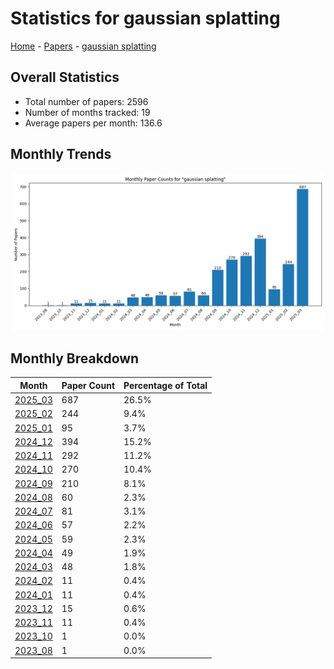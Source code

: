 # Statistics for gaussian splatting

[Home](https://arxcompass.github.io) - [Papers](https://arxcompass.github.io/papers) - [gaussian splatting](https://arxcompass.github.io/papers/gaussian_splatting)

## Overall Statistics

- Total number of papers: 2596
- Number of months tracked: 19
- Average papers per month: 136.6

## Monthly Trends

![Monthly Paper Counts](monthly_stats.png)

## Monthly Breakdown

| Month | Paper Count | Percentage of Total |
| --- | --- | --- |
| [2025_03](./2025_03/papers_1.md) | 687 | 26.5% |
| [2025_02](./2025_02/papers_1.md) | 244 | 9.4% |
| [2025_01](./2025_01/papers_1.md) | 95 | 3.7% |
| [2024_12](./2024_12/papers_1.md) | 394 | 15.2% |
| [2024_11](./2024_11/papers_1.md) | 292 | 11.2% |
| [2024_10](./2024_10/papers_1.md) | 270 | 10.4% |
| [2024_09](./2024_09/papers_1.md) | 210 | 8.1% |
| [2024_08](./2024_08/papers_1.md) | 60 | 2.3% |
| [2024_07](./2024_07/papers_1.md) | 81 | 3.1% |
| [2024_06](./2024_06/papers_1.md) | 57 | 2.2% |
| [2024_05](./2024_05/papers_1.md) | 59 | 2.3% |
| [2024_04](./2024_04/papers_1.md) | 49 | 1.9% |
| [2024_03](./2024_03/papers_1.md) | 48 | 1.8% |
| [2024_02](./2024_02/papers_1.md) | 11 | 0.4% |
| [2024_01](./2024_01/papers_1.md) | 11 | 0.4% |
| [2023_12](./2023_12/papers_1.md) | 15 | 0.6% |
| [2023_11](./2023_11/papers_1.md) | 11 | 0.4% |
| [2023_10](./2023_10/papers_1.md) | 1 | 0.0% |
| [2023_08](./2023_08/papers_1.md) | 1 | 0.0% |
